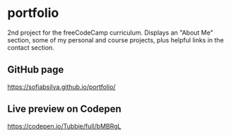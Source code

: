 # portfolio
2nd project for the freeCodeCamp curriculum.
Displays an "About Me" section, some of my personal and course projects, plus helpful links in the contact section.

## GitHub page
https://sofiabsilva.github.io/portfolio/

## Live preview on Codepen
https://codepen.io/Tubbie/full/bMBRgL
